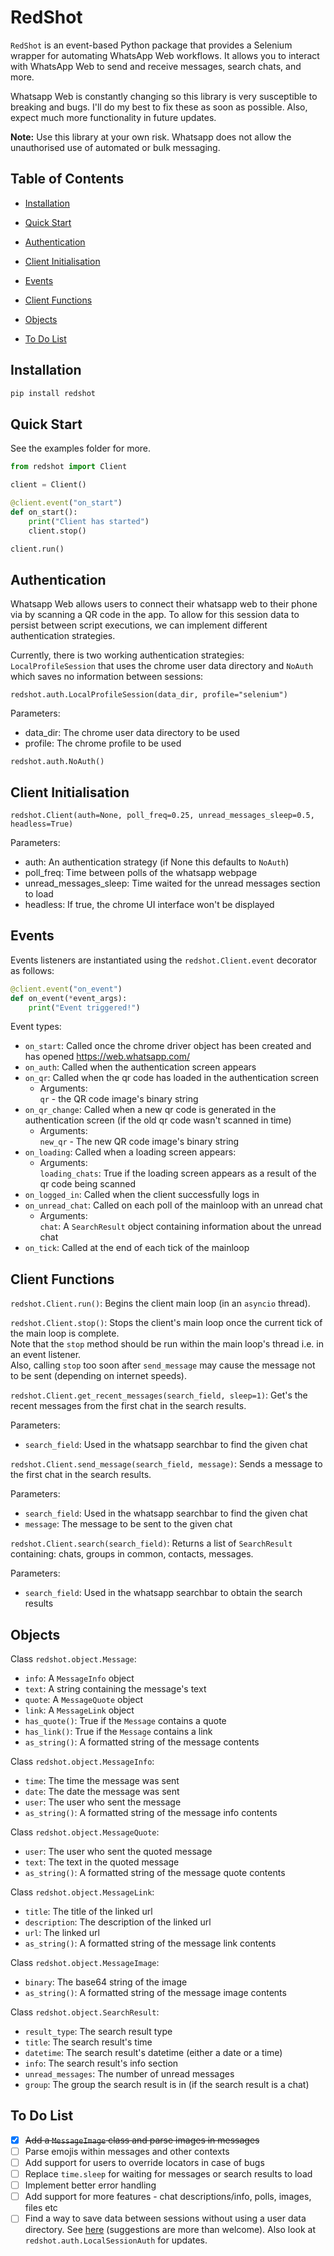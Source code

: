 # RedShot

`RedShot` is an event-based Python package that provides a Selenium wrapper for automating WhatsApp Web workflows. It allows you to interact with WhatsApp Web to send and receive messages, search chats, and more.

Whatsapp Web is constantly changing so this library is very susceptible to breaking and bugs. I'll do my best to fix these as soon as possible. Also, expect much more functionality in future updates.

**Note:** Use this library at your own risk. Whatsapp does not allow the unauthorised use of automated or bulk messaging. 

## Table of Contents

- [Installation](#installation)

- [Quick Start](#quick-start)

- [Authentication](#authentication)

- [Client Initialisation](#client-initialisation)

- [Events](#events)

- [Client Functions](#client-functions)

- [Objects](#objects)

- [To Do List](#to-do-list)

## Installation

```bash
pip install redshot
```

## Quick Start

See the examples folder for more.

```python
from redshot import Client

client = Client()

@client.event("on_start")
def on_start():
    print("Client has started")
    client.stop()

client.run()
```

## Authentication

Whatsapp Web allows users to connect their whatsapp web to their phone via by scanning a QR code in the app. To allow for this session data to persist between script executions, we can implement different authentication strategies.

Currently, there is two working authentication strategies: `LocalProfileSession` that uses the chrome user data directory and `NoAuth` which saves no information between sessions:

`redshot.auth.LocalProfileSession(data_dir, profile="selenium")`

Parameters:
- data_dir: The chrome user data directory to be used
- profile: The chrome profile to be used

`redshot.auth.NoAuth()`

## Client Initialisation

`redshot.Client(auth=None, poll_freq=0.25, unread_messages_sleep=0.5, headless=True)`

Parameters:
- auth: An authentication strategy (if None this defaults to `NoAuth`)
- poll_freq: Time between polls of the whatsapp webpage
- unread_messages_sleep: Time waited for the unread messages section to load
- headless: If true, the chrome UI interface won't be displayed

## Events

Events listeners are instantiated using the `redshot.Client.event` decorator as follows:

```python
@client.event("on_event")
def on_event(*event_args):
    print("Event triggered!")
```

Event types:
- `on_start`: Called once the chrome driver object has been created and has opened https://web.whatsapp.com/
- `on_auth`: Called when the authentication screen appears
- `on_qr`: Called when the qr code has loaded in the authentication screen
  - Arguments:
<br />`qr` - the QR code image's binary string
- `on_qr_change`: Called when a new qr code is generated in the authentication screen (if the old qr code wasn't scanned in time)
  - Arguments:
<br />`new_qr` - The new QR code image's binary string
- `on_loading`: Called when a loading screen appears:
  - Arguments:
<br />`loading_chats`: True if the loading screen appears as a result of the qr code being scanned
- `on_logged_in`: Called when the client successfully logs in
- `on_unread_chat`: Called on each poll of the mainloop with an unread chat
  - Arguments:
<br />`chat`: A `SearchResult` object containing information about the unread chat
- `on_tick`: Called at the end of each tick of the mainloop

## Client Functions

`redshot.Client.run()`: Begins the client main loop (in an `asyncio` thread).

`redshot.Client.stop()`: Stops the client's main loop once the current tick of the main loop is complete.
<br />Note that the `stop` method should be run within the main loop's thread i.e. in an event listener.
<br />Also, calling `stop` too soon after `send_message` may cause the message not to be sent (depending on internet speeds).

`redshot.Client.get_recent_messages(search_field, sleep=1)`: Get's the recent messages from the first chat in the search results.

Parameters:
- `search_field`: Used in the whatsapp searchbar to find the given chat

`redshot.Client.send_message(search_field, message)`: Sends a message to the first chat in the search results.

Parameters:
- `search_field`: Used in the whatsapp searchbar to find the given chat
- `message`: The message to be sent to the given chat

`redshot.Client.search(search_field)`: Returns a list of `SearchResult` containing: chats, groups in common, contacts, messages.

Parameters:
- `search_field`: Used in the whatsapp searchbar to obtain the search results

## Objects

Class `redshot.object.Message`:

- `info`: A `MessageInfo` object
- `text`: A string containing the message's text
- `quote`: A `MessageQuote` object
- `link`: A `MessageLink` object
- `has_quote()`: True if the `Message` contains a quote
- `has_link()`: True if the `Message` contains a link
- `as_string()`: A formatted string of the message contents

Class `redshot.object.MessageInfo`:

- `time`: The time the message was sent
- `date`: The date the message was sent
- `user`: The user who sent the message
- `as_string()`: A formatted string of the message info contents

Class `redshot.object.MessageQuote`:

- `user`: The user who sent the quoted message
- `text`: The text in the quoted message
- `as_string()`: A formatted string of the message quote contents

Class `redshot.object.MessageLink`:

- `title`: The title of the linked url
- `description`: The description of the linked url
- `url`: The linked url
- `as_string()`: A formatted string of the message link contents

Class `redshot.object.MessageImage`:

- `binary`: The base64 string of the image
- `as_string()`: A formatted string of the message image contents

Class `redshot.object.SearchResult`:

- `result_type`: The search result type
- `title`: The search result's time
- `datetime`: The search result's datetime (either a date or a time)
- `info`: The search result's info section
- `unread_messages`: The number of unread messages
- `group`: The group the search result is in (if the search result is a chat)

## To Do List

- [x] ~~Add a `MessageImage` class and parse images in messages~~
- [ ] Parse emojis within messages and other contexts
- [ ] Add support for users to override locators in case of bugs
- [ ] Replace `time.sleep` for waiting for messages or search results to load
- [ ] Implement better error handling
- [ ] Add support for more features - chat descriptions/info, polls, images, files etc
- [ ] Find a way to save data between sessions without using a user data directory. See [here](https://stackoverflow.com/questions/79154388/how-to-inject-whatsapp-web-session-to-stay-logged-in-with-selenium) (suggestions are more than welcome). Also look at `redshot.auth.LocalSessionAuth` for updates.